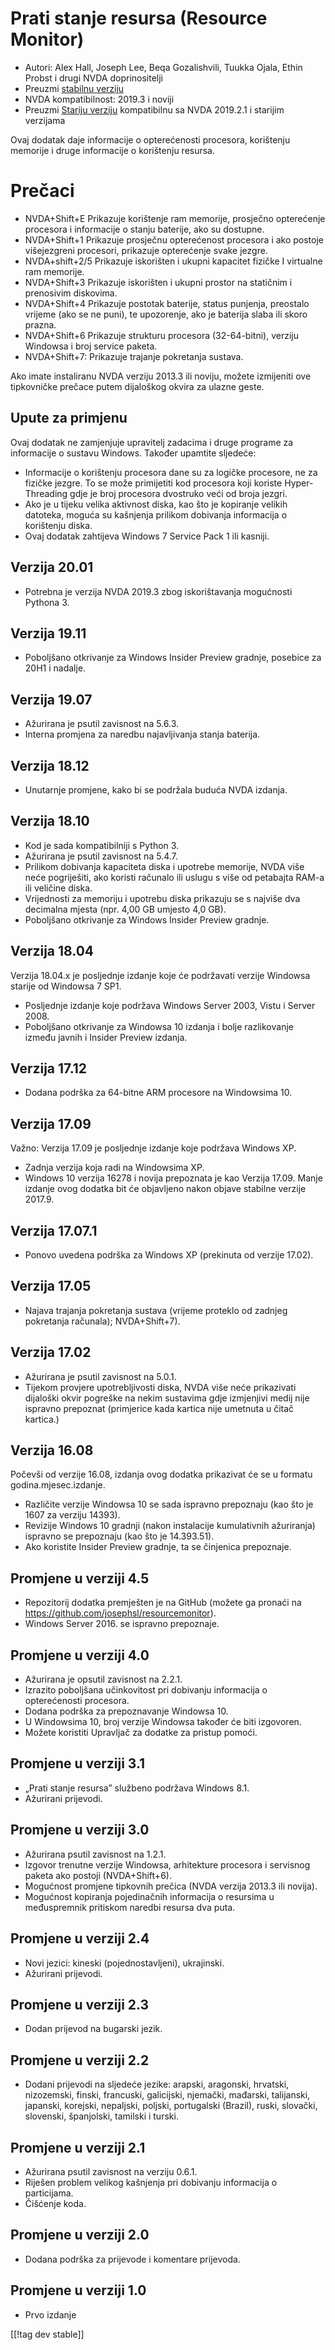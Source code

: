 # Prati stanje resursa (Resource Monitor) #

* Autori: Alex Hall, Joseph Lee, Beqa Gozalishvili, Tuukka Ojala, Ethin
  Probst i drugi NVDA doprinositelji
* Preuzmi [stabilnu verziju][1]
* NVDA kompatibilnost: 2019.3 i noviji
* Preuzmi [Stariju verziju][2] kompatibilnu sa NVDA 2019.2.1 i starijim
  verzijama

Ovaj dodatak daje informacije o opterećenosti procesora, korištenju memorije
i druge informacije o korištenju resursa.

# Prečaci #

* NVDA+Shift+E Prikazuje korištenje ram memorije, prosječno opterećenje
  procesora i informacije o stanju baterije, ako su dostupne.
* NVDA+Shift+1 Prikazuje prosječnu opterećenost procesora i ako postoje
  višejezgreni procesori, prikazuje opterećenje svake jezgre.
* NVDA+shift+2/5 Prikazuje iskorišten i ukupni kapacitet fizičke I virtualne
  ram memorije.
* NVDA+Shift+3 Prikazuje iskorišten i ukupni prostor na statičnim i
  prenosivim diskovima.
* NVDA+Shift+4 Prikazuje postotak baterije, status punjenja, preostalo
  vrijeme (ako se ne puni), te upozorenje, ako je baterija slaba ili skoro
  prazna.
* NVDA+Shift+6 Prikazuje strukturu procesora (32-64-bitni), verziju Windowsa
  i broj service paketa.
* NVDA+Shift+7: Prikazuje trajanje pokretanja sustava.

Ako imate instaliranu NVDA verziju 2013.3 ili noviju, možete izmijeniti ove
tipkovničke prečace putem dijaloškog okvira za ulazne geste.

## Upute za primjenu ##

Ovaj dodatak ne zamjenjuje upravitelj zadacima i druge programe za
informacije o sustavu Windows. Također upamtite sljedeće:

* Informacije o korištenju procesora dane su za logičke procesore, ne za
  fizičke jezgre. To se može primijetiti kod procesora koji koriste
  Hyper-Threading gdje je broj procesora dvostruko veći od broja jezgri.
* Ako je u tijeku velika aktivnost diska, kao što je kopiranje velikih
  datoteka, moguća su kašnjenja prilikom dobivanja informacija o korištenju
  diska.
* Ovaj dodatak zahtijeva Windows 7 Service Pack 1 ili kasniji.

## Verzija 20.01

* Potrebna je verzija NVDA 2019.3 zbog iskorištavanja mogućnosti Pythona 3.

## Verzija 19.11

* Poboljšano otkrivanje za Windows Insider Preview gradnje, posebice za 20H1
  i nadalje.

## Verzija 19.07

* Ažurirana je psutil zavisnost na 5.6.3.
* Interna promjena za naredbu najavljivanja stanja baterija.

## Verzija 18.12

* Unutarnje promjene, kako bi se podržala buduća NVDA izdanja.

## Verzija 18.10

* Kod je sada kompatibilniji s Python 3.
* Ažurirana je psutil zavisnost na 5.4.7.
* Prilikom dobivanja kapaciteta diska i upotrebe memorije, NVDA više neće
  pogriješiti, ako koristi računalo ili uslugu s više od petabajta RAM-a ili
  veličine diska.
* Vrijednosti za memoriju i upotrebu diska prikazuju se s najviše dva
  decimalna mjesta (npr. 4,00 GB umjesto 4,0 GB).
* Poboljšano otkrivanje za Windows Insider Preview gradnje.

## Verzija 18.04

Verzija 18.04.x je posljednje izdanje koje će podržavati verzije Windowsa
starije od Windowsa 7 SP1.

* Posljednje izdanje koje podržava Windows Server 2003, Vistu i Server 2008.
* Poboljšano otkrivanje za Windowsa 10 izdanja i bolje razlikovanje između
  javnih i Insider Preview izdanja.

## Verzija 17.12

* Dodana podrška za 64-bitne ARM procesore na Windowsima 10.

## Verzija 17.09

Važno: Verzija 17.09 je posljednje izdanje koje podržava Windows XP.

* Zadnja verzija koja radi na Windowsima XP.
* Windows 10 verzija 16278 i novija prepoznata je kao Verzija 17.09. Manje
  izdanje ovog dodatka bit će objavljeno nakon objave stabilne verzije
  2017.9.

## Verzija 17.07.1

* Ponovo uvedena podrška za Windows XP (prekinuta od verzije 17.02).

## Verzija 17.05

* Najava trajanja pokretanja sustava (vrijeme proteklo od zadnjeg pokretanja
  računala); NVDA+Shift+7).

## Verzija 17.02

* Ažurirana je psutil zavisnost na 5.0.1.
* Tijekom provjere upotrebljivosti diska, NVDA više neće prikazivati
  dijaloški okvir pogreške na nekim sustavima gdje izmjenjivi medij nije
  ispravno prepoznat (primjerice kada kartica nije umetnuta u čitač
  kartica.)

## Verzija 16.08

Počevši od verzije 16.08, izdanja ovog dodatka prikazivat će se u formatu
godina.mjesec.izdanje.

* Različite verzije Windowsa 10 se sada ispravno prepoznaju (kao što je 1607
  za verziju 14393).
* Revizije Windows 10 gradnji (nakon instalacije kumulativnih ažuriranja)
  ispravno se prepoznaju (kao što je 14.393.51).
* Ako koristite Insider Preview gradnje, ta se činjenica prepoznaje.

## Promjene u verziji 4.5 ##

* Repozitorij dodatka premješten je na GitHub (možete ga pronaći na
  https://github.com/josephsl/resourcemonitor).
* Windows Server 2016. se ispravno prepoznaje.

## Promjene u verziji 4.0 ##

* Ažurirana je opsutil zavisnost na 2.2.1.
* Izrazito poboljšana učinkovitost pri dobivanju informacija o opterećenosti
  procesora.
* Dodana podrška za prepoznavanje Windowsa 10.
* U Windowsima 10, broj verzije Windowsa također će biti izgovoren.
* Možete koristiti Upravljač za dodatke za pristup pomoći.

## Promjene u verziji 3.1 ##

* „Prati stanje resursa” službeno podržava Windows 8.1.
* Ažurirani prijevodi.

## Promjene u verziji 3.0 ##

* Ažurirana psutil zavisnost na 1.2.1.
* Izgovor trenutne verzije Windowsa, arhitekture procesora i servisnog
  paketa ako postoji (NVDA+Shift+6).
* Mogućnost promjene tipkovnih prečica (NVDA verzija 2013.3 ili novija).
* Mogućnost kopiranja pojedinačnih informacija o resursima u međuspremnik
  pritiskom naredbi resursa dva puta.

## Promjene u verziji 2.4 ##

* Novi jezici: kineski (pojednostavljeni), ukrajinski.
* Ažurirani prijevodi.

## Promjene u verziji 2.3 ##

* Dodan prijevod na bugarski jezik.

## Promjene u verziji 2.2 ##

* Dodani prijevodi na sljedeće jezike: arapski, aragonski, hrvatski,
  nizozemski, finski, francuski, galicijski, njemački, mađarski, talijanski,
  japanski, korejski, nepaljski, poljski, portugalski (Brazil), ruski,
  slovački, slovenski, španjolski, tamilski i turski.

## Promjene u verziji 2.1 ##

* Ažurirana psutil zavisnost na verziju 0.6.1.
* Riješen problem velikog kašnjenja pri dobivanju informacija o particijama.
* Čišćenje koda.

## Promjene u verziji 2.0 ##

* Dodana podrška za prijevode i komentare prijevoda.

## Promjene u verziji 1.0 ##

* Prvo izdanje

[[!tag dev stable]]

[1]: https://addons.nvda-project.org/files/get.php?file=rm

[2]: https://addons.nvda-project.org/files/get.php?file=rm-2019
